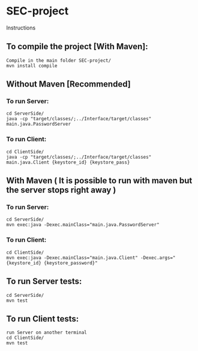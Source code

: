 # SEC-project
Instructions

## To compile the project [With Maven]:
```
Compile in the main folder SEC-project/
mvn install compile
```
## Without Maven [Recommended] 
### To run Server:
```
cd ServerSide/
java -cp "target/classes/;../Interface/target/classes" main.java.PasswordServer
```

### To run Client:
```
cd ClientSide/
java -cp "target/classes/;../Interface/target/classes" main.java.Client {keystore_id} {keystore_pass}
```

## With Maven ( It is possible to run with maven but the server stops right away )
### To run Server:
```
cd ServerSide/
mvn exec:java -Dexec.mainClass="main.java.PasswordServer"
```

### To run Client:
```
cd ClientSide/
mvn exec:java -Dexec.mainClass="main.java.Client" -Dexec.args="{keystore_id} {keystore_password}"
```

## To run Server tests:
```
cd ServerSide/
mvn test
```

## To run Client tests:
```
run Server on another terminal
cd ClientSide/
mvn test
```
